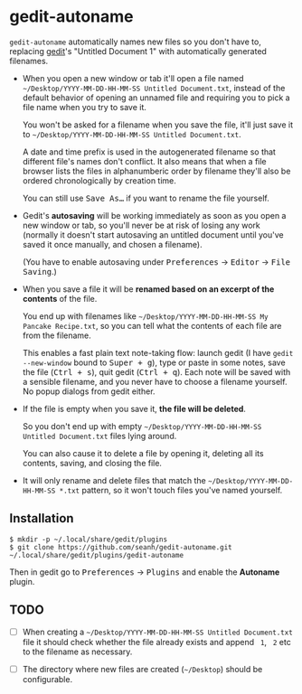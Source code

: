 gedit-autoname
=============

`gedit-autoname` automatically names new files so you don't have to, replacing
[gedit](https://wiki.gnome.org/Apps/Gedit)'s "Untitled Document 1" with
automatically generated filenames.

* When you open a new window or tab it'll open a file named
  `~/Desktop/YYYY-MM-DD-HH-MM-SS Untitled Document.txt`,
  instead of the default behavior of opening an unnamed file and requiring you
  to pick a file name when you try to save it.

  You won't be asked for a filename when you save the file, it'll just save it to
  `~/Desktop/YYYY-MM-DD-HH-MM-SS Untitled Document.txt`.

  A date and time prefix is used in the autogenerated filename so that
  different file's names don't conflict. It also means that when a file browser
  lists the files in alphanumberic order by filename they'll also be ordered
  chronologically by creation time.

  You can still use <kbd>Save As…</kbd> if you want to rename the file yourself.

* Gedit's **autosaving** will be working immediately as soon as you open a new
  window or tab, so you'll never be at risk of losing any work (normally it
  doesn't start autosaving an untitled document until you've saved it once
  manually, and chosen a filename).

  (You have to enable autosaving under <kbd>Preferences</kbd> → <kbd>Editor</kbd> → <kbd>File Saving</kbd>.)

* When you save a file it will be **renamed based on an excerpt of the contents** of the file.

  You end up with filenames like `~/Desktop/YYYY-MM-DD-HH-MM-SS My Pancake Recipe.txt`,
  so you can tell what the contents of each file are from the filename.

  This enables a fast plain text note-taking flow: launch gedit
  (I have `gedit --new-window` bound to <kbd><kbd>Super</kbd> + <kbd>g</kbd></kbd>),
  type or paste in some notes, save the file (<kbd><kbd>Ctrl</kbd> + <kbd>s</kbd></kbd>),
  quit gedit (<kbd><kbd>Ctrl</kbd> + <kbd>q</kbd></kbd>). Each note will be
  saved with a sensible filename, and you never have to choose a filename
  yourself. No popup dialogs from gedit either.

* If the file is empty when you save it, **the file will be deleted**.

  So you don't end up with empty `~/Desktop/YYYY-MM-DD-HH-MM-SS Untitled Document.txt`
  files lying around.

  You can also cause it to delete a file by opening it, deleting all its
  contents, saving, and closing the file.

* It will only rename and delete files that match the
  `~/Desktop/YYYY-MM-DD-HH-MM-SS *.txt` pattern, so it won't touch files you've
  named yourself.


Installation
------------

```shellsession
$ mkdir -p ~/.local/share/gedit/plugins
$ git clone https://github.com/seanh/gedit-autoname.git ~/.local/share/gedit/plugins/gedit-autoname
```

Then in gedit go to <kbd>Preferences</kbd> → <kbd>Plugins</kbd> and enable the **Autoname** plugin.


TODO
----

- [ ] When creating a `~/Desktop/YYYY-MM-DD-HH-MM-SS Untitled Document.txt`
  file it should check whether the file already exists and append ` 1`, ` 2`
  etc to the filename as necessary.

- [ ] The directory where new files are created (`~/Desktop`) should be configurable.
